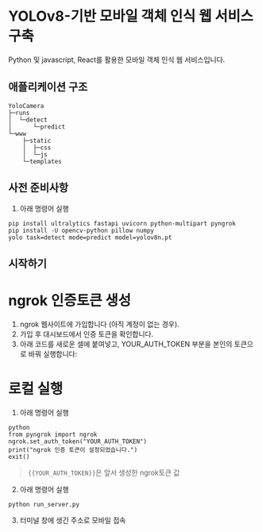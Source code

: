 # YOLOv8-기반 모바일 객체 인식 웹 서비스 구축

Python 및 javascript, React를 활용한 모바일 객체 인식 웹 서비스입니다.

## 애플리케이션 구조
```text
YoloCamera
├─runs
│  └─detect
│      └─predict
└─www
    ├─static
    │  ├─css
    │  └─js
    └─templates
```

## 사전 준비사항
1. 아래 명령어 실행
```text
pip install ultralytics fastapi uvicorn python-multipart pyngrok
pip install -U opencv-python pillow numpy
yolo task=detect mode=predict model=yolov8n.pt
```

## 시작하기
# ngrok 인증토큰 생성
1. ngrok 웹사이트에 가입합니다 (아직 계정이 없는 경우).
2. 가입 후 대시보드에서 인증 토큰을 확인합니다.
3. 아래 코드를 새로운 셀에 붙여넣고, YOUR_AUTH_TOKEN 부분을 본인의 토큰으로 바꿔 실행합니다:

# 로컬 실행
1. 아래 명령어 실행
```text
python
from pyngrok import ngrok
ngrok.set_auth_token("YOUR_AUTH_TOKEN")
print("ngrok 인증 토큰이 설정되었습니다.")
exit()
```
 > `{{YOUR_AUTH_TOKEN}}`은 앞서 생성한 ngrok토큰 값
2. 아래 명령어 실행
```text
python run_server.py
```
3. 터미널 창에 생긴 주소로 모바일 접속


